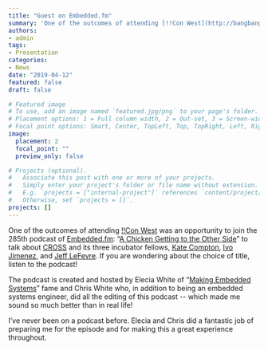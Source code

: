 ```yaml
---
title: "Guest on Embedded.fm"
summary: 'One of the outcomes of attending [!!Con West](http://bangbangcon.com/west/2019/) was an opportunity to join the 285th podcast of [Embedded.fm](https://www.embedded.fm/): “[A Chicken Getting to the Other Side](https://www.embedded.fm/episodes/285)”'
authors:
- admin
tags:
- Presentation
categories:
- News
date: "2019-04-12"
featured: false
draft: false

# Featured image
# To use, add an image named `featured.jpg/png` to your page's folder.
# Placement options: 1 = Full column width, 2 = Out-set, 3 = Screen-width
# Focal point options: Smart, Center, TopLeft, Top, TopRight, Left, Right, BottomLeft, Bottom, BottomRight
image:
  placement: 2
  focal_point: ""
  preview_only: false

# Projects (optional).
#   Associate this post with one or more of your projects.
#   Simply enter your project's folder or file name without extension.
#   E.g. `projects = ["internal-project"]` references `content/project/deep-learning/index.md`.
#   Otherwise, set `projects = []`.
projects: []
---
```

One of the outcomes of attending [!!Con West](http://bangbangcon.com/west/2019/) was an opportunity to join the 285th podcast of [Embedded.fm](https://www.embedded.fm/): “[A Chicken Getting to the Other Side](https://www.embedded.fm/episodes/285)” to talk about [CROSS](https://cross.ucsc.edu) and its three incubator fellows, [Kate Compton](https://www.galaxykate.com/), [Ivo Jimenez](https://users.soe.ucsc.edu/~ivo/), and [Jeff LeFevre](https://users.soe.ucsc.edu/~jlefevre/). If you are wondering about the choice of title, listen to the podcast!

The podcast is created and hosted by Elecia White of “[Making Embedded Systems](http://amzn.to/1XxPvjR)” fame and Chris White who, in addition to being an embedded systems  engineer, did all the editing of this podcast -- which made me sound so  much better than in real life!

I’ve never been on a podcast before. Elecia and Chris did a fantastic job of  preparing me for the episode and for making this a great experience  throughout.